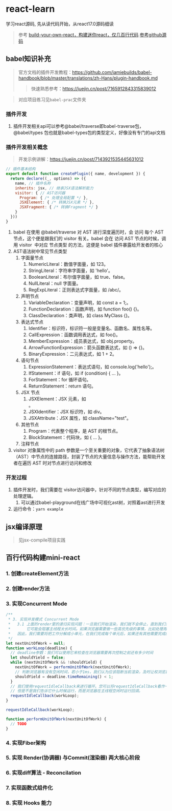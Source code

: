 # react-learn

学习react源码,  先从读代码开始，从react17.0源码细读

> 参考 [build-your-own-react，构建迷你react，仅几百行代码](https://pomb.us/build-your-own-react/)
> [参考github源码](https://github.com/chinanf-boy/didact)

## babel知识补充

> 官方文档的插件开发教程：https://github.com/jamiebuilds/babel-handbook/blob/master/translations/zh-Hans/plugin-handbook.md
> > 快速熟悉参考：https://juejin.cn/post/7165912843315839012

> 对应项目练习见`babel-prac`文件夹

### 插件开发
1. 插件开发相关api可以参考@babel/traverse即babel-traverse包，@babel/types 包也就是babel-types包的类型定义，好像没有专门的api文档


### 插件开发相关概念

> 开发示例讲解：https://juejin.cn/post/7143921535445631012

```js
// 插件基本结构
export default function createPlugin({ name, development }) {
  return declare((_, options) => ({
    name, // 插件名称
    inherits: jsx, // 继承JSX语法解析能力
    visitor: { // AST访问器
      Program: { /* 处理全局配置 */ },
      JSXElement: { /* 转换JSX元素 */ },
      JSXFragment: { /* 转换Fragment */ }
    }
  }))
}
```
1. babel 在使用 @babel/traverse 对 AST 进行深度遍历时，会 访问 每个 AST 节点，这个便是跟我们的 visitor 有关。babel 会在 访问 AST 节点的时候，调用 visitor  中对应 节点类型 的方法，这便是 babel 插件暴露给开发者的核心
2. AST语法树中常见节点类型
   1. 字面量节点
      1. NumericLiteral：数值字面量，如 123。
      2. StringLiteral：字符串字面量，如 'hello'。
      3. BooleanLiteral：布尔值字面量，如 true、false。
      4. NullLiteral：null 字面量。
      5. RegExpLiteral：正则表达式字面量，如 /abc/。
   2. 声明节点
      1. VariableDeclaration：变量声明，如 const a = 1;。
      2. FunctionDeclaration：函数声明，如 function foo() {}。
      3. ClassDeclaration：类声明，如 class MyClass {}。
   3. 表达式节点
      1. Identifier：标识符，标识符一般是变量名、函数名、属性名等。
      2. CallExpression：函数调用表达式，如 foo()。
      3. MemberExpression：成员表达式，如 obj.property。
      4. ArrowFunctionExpression：箭头函数表达式，如 () => {}。
      5. BinaryExpression：二元表达式，如 1 + 2。
   4. 语句节点
      1. ExpressionStatement：表达式语句，如 console.log('hello');。
      2. IfStatement：if 语句，如 if (condition) { ... }。
      3. ForStatement：for 循环语句。
      4. ReturnStatement：return 语句。
   5. JSX 节点
      1. JSXElement：JSX 元素，如 <div></div>。
      2. JSXIdentifier：JSX 标识符，如 div。
      3. JSXAttribute：JSX 属性，如 className="test"。
   6. 其他节点
      1. Program：代表整个程序，是 AST 的根节点。
      2. BlockStatement：代码块，如 { ... }。
   7. 注释节点
3. visitor 对象属性中的 path 参数是一个至关重要的对象，它代表了抽象语法树（AST）中节点的连接路径，封装了节点的大量信息与操作方法，能帮助开发者在遍历 AST 时对节点进行访问和修改

### 开发过程
1. 插件开发时，我们需要在 visitor访问器中，针对不同的节点类型，编写对应的处理逻辑。
   1. 可以通过babel-playground在线广场中可视化ast树，对照着ast进行开发
2. 运行命令：`yarn example`

## jsx编译原理

> 见jsx-compile项目实践

## 百行代码构建mini-react

### 1. 创建createElement方法

### 2. 创建render方法

### 3. 实现Concurrent Mode

```javascript
/**
 * 3. 实现并发模式 Concurrent Mode
 *   3.1 上面的render里的递归实现问题：一旦我们开始渲染，我们就不会停止，直到我们渲染了完整的元素树。如果元素树很大，
 *       它可能会阻塞主线程太长时间。如果浏览器需要做一些高优先级的事情，比如处理用户输入或保持动画流畅，它将不得不等待渲染完成
 *   因此，我们需要将把工作分解成小单元，在我们完成每个单元后，如果还有其他需要完成的工作，我们将让浏览器中断渲染。
 */
let nextUnitOfWork = null;
function workLoop(deadline) {
  // deadline参数：我们可以使用它来检查在浏览器需要再次控制之前还有多少时间
  let shouldYield = false;
  while (nextUnitOfWork && !shouldYield) {
    nextUnitOfWork = performUnitOfWork(nextUnitOfWork);
    // 判断浏览器有没有空闲时间，若小于1ms，我们认为应该阻断当前渲染，及时让权浏览器渲染绘制
    shouldYield = deadline.timeRemaining() < 1;
  }
  // 我们使用requestIdleCallback来进行循环。您可以将requestIdleCallback看作一个setTimeout，
  // 但是不是我们告诉它什么时候运行，而是浏览器在主线程空闲时运行回调。
  requestIdleCallback(workLoop);
}

requestIdleCallback(workLoop);

function performUnitOfWork(nextUnitOfWork) {
  // TODO
}
```

### 4. 实现Fiber架构

### 5. 实现 Render(协调器) 与Commit(渲染器) 两大核心阶段

### 6. 实现diff算法 - Reconcilation

### 7. 实现函数式组件化

### 8. 实现 Hooks 能力
